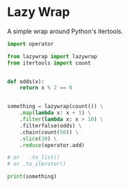 # Lazy Wrap

A simple wrap around Python's itertools.

```python
import operator

from lazywrap import lazywrap
from itertools import count


def odds(x):
    return x % 2 == 0


something = lazywrap(count()) \
    .map(lambda x: x + 1) \
    .filter(lambda x: x > 10) \
    .filterfalse(odds) \
    .chain(count(50)) \
    .slice(30) \
    .reduce(operator.add)

# or   .to_list()
# or .to_iterator()

print(something)
```